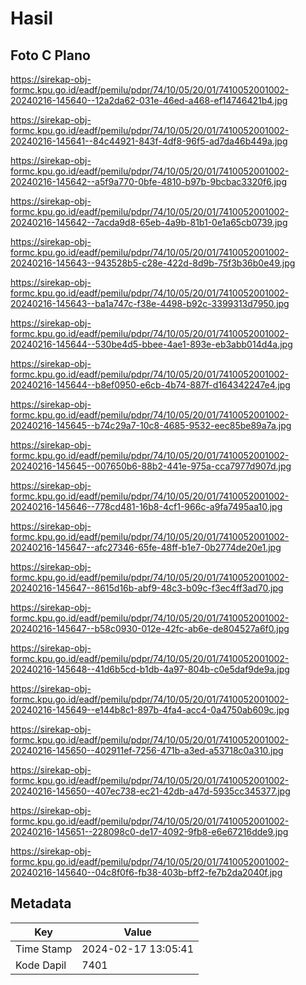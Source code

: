 # Hasil

## Foto C Plano

https://sirekap-obj-formc.kpu.go.id/eadf/pemilu/pdpr/74/10/05/20/01/7410052001002-20240216-145640--12a2da62-031e-46ed-a468-ef14746421b4.jpg

https://sirekap-obj-formc.kpu.go.id/eadf/pemilu/pdpr/74/10/05/20/01/7410052001002-20240216-145641--84c44921-843f-4df8-96f5-ad7da46b449a.jpg

https://sirekap-obj-formc.kpu.go.id/eadf/pemilu/pdpr/74/10/05/20/01/7410052001002-20240216-145642--a5f9a770-0bfe-4810-b97b-9bcbac3320f6.jpg

https://sirekap-obj-formc.kpu.go.id/eadf/pemilu/pdpr/74/10/05/20/01/7410052001002-20240216-145642--7acda9d8-65eb-4a9b-81b1-0e1a65cb0739.jpg

https://sirekap-obj-formc.kpu.go.id/eadf/pemilu/pdpr/74/10/05/20/01/7410052001002-20240216-145643--943528b5-c28e-422d-8d9b-75f3b36b0e49.jpg

https://sirekap-obj-formc.kpu.go.id/eadf/pemilu/pdpr/74/10/05/20/01/7410052001002-20240216-145643--ba1a747c-f38e-4498-b92c-3399313d7950.jpg

https://sirekap-obj-formc.kpu.go.id/eadf/pemilu/pdpr/74/10/05/20/01/7410052001002-20240216-145644--530be4d5-bbee-4ae1-893e-eb3abb014d4a.jpg

https://sirekap-obj-formc.kpu.go.id/eadf/pemilu/pdpr/74/10/05/20/01/7410052001002-20240216-145644--b8ef0950-e6cb-4b74-887f-d164342247e4.jpg

https://sirekap-obj-formc.kpu.go.id/eadf/pemilu/pdpr/74/10/05/20/01/7410052001002-20240216-145645--b74c29a7-10c8-4685-9532-eec85be89a7a.jpg

https://sirekap-obj-formc.kpu.go.id/eadf/pemilu/pdpr/74/10/05/20/01/7410052001002-20240216-145645--007650b6-88b2-441e-975a-cca7977d907d.jpg

https://sirekap-obj-formc.kpu.go.id/eadf/pemilu/pdpr/74/10/05/20/01/7410052001002-20240216-145646--778cd481-16b8-4cf1-966c-a9fa7495aa10.jpg

https://sirekap-obj-formc.kpu.go.id/eadf/pemilu/pdpr/74/10/05/20/01/7410052001002-20240216-145647--afc27346-65fe-48ff-b1e7-0b2774de20e1.jpg

https://sirekap-obj-formc.kpu.go.id/eadf/pemilu/pdpr/74/10/05/20/01/7410052001002-20240216-145647--8615d16b-abf9-48c3-b09c-f3ec4ff3ad70.jpg

https://sirekap-obj-formc.kpu.go.id/eadf/pemilu/pdpr/74/10/05/20/01/7410052001002-20240216-145647--b58c0930-012e-42fc-ab6e-de804527a6f0.jpg

https://sirekap-obj-formc.kpu.go.id/eadf/pemilu/pdpr/74/10/05/20/01/7410052001002-20240216-145648--41d6b5cd-b1db-4a97-804b-c0e5daf9de9a.jpg

https://sirekap-obj-formc.kpu.go.id/eadf/pemilu/pdpr/74/10/05/20/01/7410052001002-20240216-145649--e144b8c1-897b-4fa4-acc4-0a4750ab609c.jpg

https://sirekap-obj-formc.kpu.go.id/eadf/pemilu/pdpr/74/10/05/20/01/7410052001002-20240216-145650--402911ef-7256-471b-a3ed-a53718c0a310.jpg

https://sirekap-obj-formc.kpu.go.id/eadf/pemilu/pdpr/74/10/05/20/01/7410052001002-20240216-145650--407ec738-ec21-42db-a47d-5935cc345377.jpg

https://sirekap-obj-formc.kpu.go.id/eadf/pemilu/pdpr/74/10/05/20/01/7410052001002-20240216-145651--228098c0-de17-4092-9fb8-e6e67216dde9.jpg

https://sirekap-obj-formc.kpu.go.id/eadf/pemilu/pdpr/74/10/05/20/01/7410052001002-20240216-145640--04c8f0f6-fb38-403b-bff2-fe7b2da2040f.jpg


## Metadata

| Key        | Value               |
| ---------- | ------------------- |
| Time Stamp | 2024-02-17 13:05:41 |
| Kode Dapil | 7401                |



